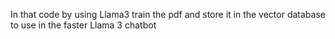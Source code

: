 In that code by using Llama3 train the pdf and store it in the vector database to use in the faster Llama 3 chatbot 
